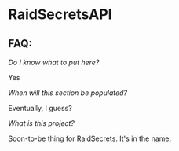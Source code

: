 # RaidSecretsAPI

## FAQ:

*Do I know what to put here?* 

Yes


*When will this section be populated?* 

Eventually, I guess?


*What is this project?* 

Soon-to-be thing for RaidSecrets. It's in the name.

